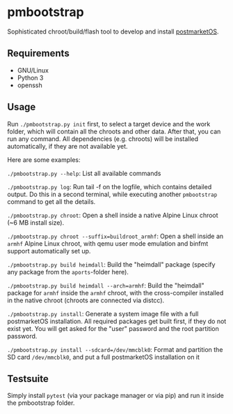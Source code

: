 # pmbootstrap
Sophisticated chroot/build/flash tool to develop and install [postmarketOS](https://ollieparanoid.github.io/post/postmarketOS).


## Requirements
* GNU/Linux
* Python 3
* openssh


## Usage
Run `./pmbootstrap.py init` first, to select a target device and the work folder, which will contain all the chroots and other data.
After that, you can run any command. All dependencies (e.g. chroots) will be installed automatically, if they are not available yet.

Here are some examples:


`./pmbootstrap.py --help`:
List all available commands

`./pmbootstrap.py log`:
Run tail -f on the logfile, which contains detailed output. Do this in a second terminal, while executing another `pmbootstrap` command to get all the details.

`./pmbootstrap.py chroot`:
Open a shell inside a native Alpine Linux chroot (~6 MB install size).

`./pmbootstrap.py chroot --suffix=buildroot_armhf`:
Open a shell inside an `armhf` Alpine Linux chroot, with qemu user mode emulation and binfmt support automatically set up.

`./pmbootstrap.py build heimdall`:
Build the "heimdall" package (specify any package from the `aports`-folder here).

`./pmbootstrap.py build heimdall --arch=armhf`:
Build the "heimdall" package for `armhf` inside the `armhf` chroot, with the cross-compiler installed in the native chroot (chroots are connected via distcc).

`./pmbootstrap.py install`:
Generate a system image file with a full postmarketOS installation. All required packages get built first, if they do not exist yet. You will get asked for the "user" password and the root partition password.

`./pmbootstrap.py install --sdcard=/dev/mmcblk0`:
Format and partition the SD card `/dev/mmcblk0`, and put a full postmarketOS installation on it


## Testsuite
Simply install `pytest` (via your package manager or via pip) and run it inside the pmbootstrap folder.
